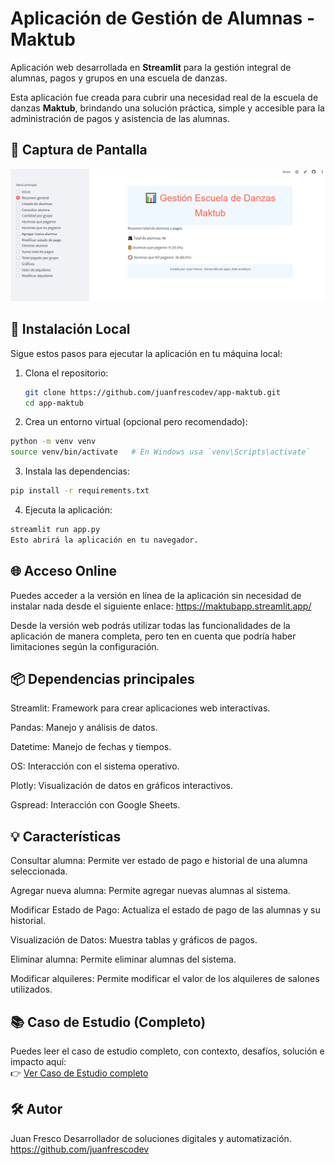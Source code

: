 # Aplicación de Gestión de Alumnas - Maktub

Aplicación web desarrollada en **Streamlit** para la gestión integral de alumnas, pagos y grupos en una escuela de danzas.

Esta aplicación fue creada para cubrir una necesidad real de la escuela de danzas **Maktub**, brindando una solución práctica, simple y accesible para la administración de pagos y asistencia de las alumnas.

## 📸 Captura de Pantalla

![Preview de la app](assets/Preview.png)

## 🚀 Instalación Local

Sigue estos pasos para ejecutar la aplicación en tu máquina local:

1. Clona el repositorio:
   ```bash
   git clone https://github.com/juanfrescodev/app-maktub.git
   cd app-maktub
   ```

2. Crea un entorno virtual (opcional pero recomendado):

```bash
python -m venv venv
source venv/bin/activate   # En Windows usa `venv\Scripts\activate`
```
3. Instala las dependencias:

```bash
pip install -r requirements.txt
```
4. Ejecuta la aplicación:

```bash
streamlit run app.py
Esto abrirá la aplicación en tu navegador.
```

## 🌐 Acceso Online
Puedes acceder a la versión en línea de la aplicación sin necesidad de instalar nada desde el siguiente enlace:
https://maktubapp.streamlit.app/

Desde la versión web podrás utilizar todas las funcionalidades de la aplicación de manera completa, pero ten en cuenta que podría haber limitaciones según la configuración.

## 📦 Dependencias principales
Streamlit: Framework para crear aplicaciones web interactivas.

Pandas: Manejo y análisis de datos.

Datetime: Manejo de fechas y tiempos.

OS: Interacción con el sistema operativo.

Plotly: Visualización de datos en gráficos interactivos.

Gspread: Interacción con Google Sheets.

## 💡 Características
Consultar alumna: Permite ver estado de pago e historial de una alumna seleccionada.

Agregar nueva alumna: Permite agregar nuevas alumnas al sistema.

Modificar Estado de Pago: Actualiza el estado de pago de las alumnas y su historial.

Visualización de Datos: Muestra tablas y gráficos de pagos.

Eliminar alumna: Permite eliminar alumnas del sistema.

Modificar alquileres: Permite modificar el valor de los alquileres de salones utilizados.

## 📚 Caso de Estudio (Completo)

Puedes leer el caso de estudio completo, con contexto, desafíos, solución e impacto aquí:  
👉 [Ver Caso de Estudio completo](Caso_de_estudio.md)

## 🛠 Autor
Juan Fresco
Desarrollador de soluciones digitales y automatización.
https://github.com/juanfrescodev






